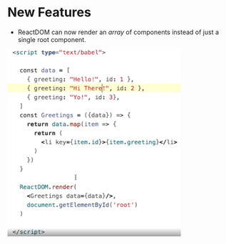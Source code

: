# New Features

* ReactDOM can now render an *array* of components instead of just a single root component.

![Array](./eg-array-rendering.PNG)

